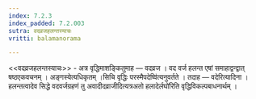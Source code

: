 ```yaml
---
index: 7.2.3
index_padded: 7.2.003
sutra: वदव्रजहलन्तस्याचः
vritti: balamanorama

---
```

<<वदव्रजहलन्तस्याचः>> - अत्र वृद्धिमाशङ्कितुमाह —  वदव्रज । वद वर्ज हलन्त एषां समाहाद्वन्द्वात् षष्ठएकवचनम् । अङ्गस्येत्यधिकृतम् ।सिचि वृद्धिः परस्मैपदेष्वि॑त्यनुवर्तते । तदाह —  वदेरित्यादिना । हलन्तत्वादेव सिद्धे वदवर्जग्रहणं तु अवादीदव्राजीदित्यत्रअतो हलादेर्लघो॑रिति वृद्धिविकल्पबाधनार्थम् । 